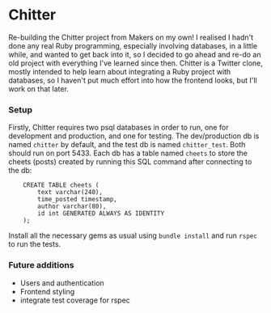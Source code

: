 # Chitter

Re-building the Chitter project from Makers on my own!
I realised I hadn't done any real Ruby programming, especially involving databases, in a little while, and wanted to get back into it, so I decided to go ahead and re-do an old project with everything I've learned since then. 
Chitter is a Twitter clone, mostly intended to help learn about integrating a Ruby project with databases, so I haven't put much effort into how the frontend looks, but I'll work on that later.

### Setup

Firstly, Chitter requires two psql databases in order to run, one for development and production, and one for testing. The dev/production db is named `chitter` by default, and the test db is named `chitter_test`. Both should run on port 5433. Each db has a table named `cheets` to store the cheets (posts) created by running this SQL command after connecting to the db:

```
	CREATE TABLE cheets (
		text varchar(240),
		time_posted timestamp,
		author varchar(80),
		id int GENERATED ALWAYS AS IDENTITY
	);
```

Install all the necessary gems as usual using `bundle install` and run `rspec` to run the tests.

### Future additions

- Users and authentication
- Frontend styling
- integrate test coverage for rspec